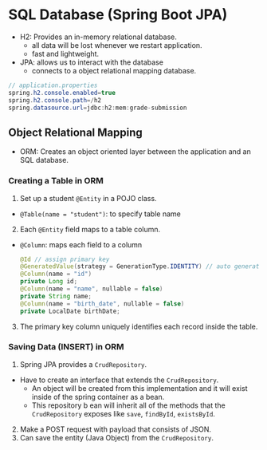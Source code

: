 # SQL Database (Spring Boot JPA)

- H2: Provides an in-memory relational database.
  - all data will be lost whenever we restart application.
  - fast and lightweight.
- JPA: allows us to interact with the database
  - connects to a object relational mapping database.

```java
// application.properties
spring.h2.console.enabled=true
spring.h2.console.path=/h2
spring.datasource.url=jdbc:h2:mem:grade-submission
```

## Object Relational Mapping

- ORM: Creates an object oriented layer between the application and an SQL database.

### Creating a Table in ORM

1. Set up a student `@Entity` in a POJO class.
  - `@Table(name = "student")`: to specify table name
2. Each `@Entity` field maps to a table column.
  - `@Column`: maps each field to a column
    ```java
    @Id // assign primary key
    @GeneratedValue(strategy = GenerationType.IDENTITY) // auto generation (increment) of id
    @Column(name = "id")
    private Long id;
    @Column(name = "name", nullable = false)
    private String name;
    @Column(name = "birth_date", nullable = false)
    private LocalDate birthDate;
    ```
3. The primary key column uniquely identifies each record inside the table.

### Saving Data (INSERT) in ORM

1. Spring JPA provides a `CrudRepository`.
  - Have to create an interface that extends the `CrudRepository`.
    - An object will be created from this implementation and it will exist inside of the spring container as a bean.
    - This repository b ean will inherit all of the methods that the `CrudRepository` exposes like `save`, `findById`, `existsById`.
2. Make a POST request with payload that consists of JSON.
3. Can save the entity (Java Object) from the `CrudRepository`.